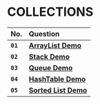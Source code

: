 # COLLECTIONS

| No. | Question |
| :----- | :------- |
| **`01`** | [**ArrayList Demo**](https://github.com/nayanR3/SkillMineCodes/blob/master/SkillMineCodes/CollectionsFolder/ALDemo.cs) | 
| **`02`** | [**Stack Demo**](https://github.com/nayanR3/SkillMineCodes/blob/master/SkillMineCodes/CollectionsFolder/SDemo.cs) | 
| **`03`** | [**Queue Demo**](https://github.com/nayanR3/SkillMineCodes/blob/master/SkillMineCodes/CollectionsFolder/QDemo.cs) | 
| **`04`** | [**HashTable Demo**](https://github.com/nayanR3/SkillMineCodes/blob/master/SkillMineCodes/CollectionsFolder/HDemo.cs) | 
| **`05`** | [**Sorted List Demo**](https://github.com/nayanR3/SkillMineCodes/blob/master/SkillMineCodes/CollectionsFolder/SLDemo.cs) | 